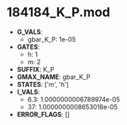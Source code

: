 # 184184_K_P.mod

- **G_VALS**:
  - gbar_K_P: 1e-05
- **GATES**:
  - h: 1
  - m: 2
- **SUFFIX**: K_P
- **GMAX_NAME**: gbar_K_P
- **STATES**: ['m', 'h']
- **I_VALS**:
  - 6.3: 1.0000000006789974e-05
  - 37: 1.0000000008653018e-05
- **ERROR_FLAGS**: []
